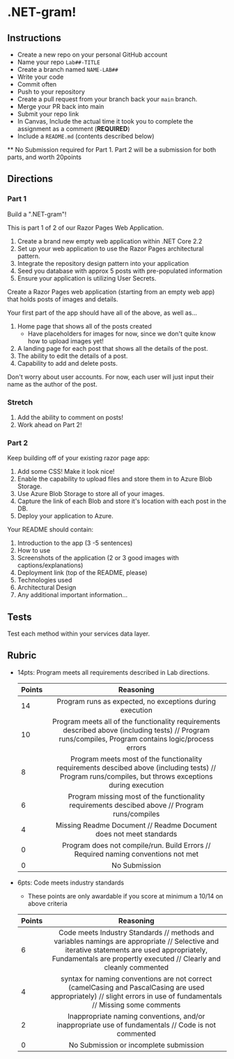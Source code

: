 # .NET-gram!

## Instructions
- Create a new repo on your personal GitHub account
- Name your repo `Lab##-TITLE`
- Create a branch named `NAME-LAB##`
- Write your code
- Commit often
- Push to your repository
- Create a pull request from your branch back your `main` branch.
- Merge your PR back into main
- Submit your repo link
- In Canvas, Include the actual time it took you to complete the assignment as a comment (**REQUIRED**)
- Include a `README.md` (contents described below)

** No Submission required for Part 1. Part 2 will be a submission for both parts, and worth 20points


## Directions

### Part 1

Build a ".NET-gram"!

This is part 1 of 2 of our Razor Pages Web Application.

1. Create a brand new empty web application within .NET Core 2.2
2. Set up your web application to use the Razor Pages architectural pattern.
3. Integrate the repository design pattern into your application
4. Seed you database with approx 5 posts with pre-populated information
5. Ensure your application is utilizing User Secrets.

Create a Razor Pages web application (starting from an empty web app) that holds posts of images and details.

Your first part of the app should have all of the above, as well as...
1. Home page that shows all of the posts created
	- Have placeholders for images for now, since we don't quite know how to upload images yet!
2. A landing page for each post that shows all the details of the post.
3. The ability to edit the details of a post.
4. Capability to add and delete posts.

Don't worry about user accounts. For now, each user will just input their name as the author of the post.

### Stretch
1. Add the ability to comment on posts!
2. Work ahead on Part 2!


### Part 2
Keep building off of your existing razor page app:

1. Add some CSS! Make it look nice!
2. Enable the capability to upload files and store them in to Azure Blob Storage.
3. Use Azure Blob Storage to store all of your images.
4. Capture the link of each Blob and store it's location with each post in the DB.
4. Deploy your application to Azure.

Your README should contain:
1. Introduction to the app (3 -5 sentences)
2. How to use
3. Screenshots of the application (2 or 3 good images with captions/explanations)
3. Deployment link (top of the README, please)
4. Technologies used
5. Architectural Design
6. Any additional important information...

## Tests
Test each method within your services data layer.

## Rubric
- 14pts: Program meets all requirements described in Lab directions.

	Points  | Reasoning |
	 ------------ | :-----------: |
	14       | Program runs as expected, no exceptions during execution |
	10       | Program meets all of the  functionality requirements described above (including tests) // Program runs/compiles, Program contains logic/process errors|
	8       | Program meets most of the functionality requirements descibed above (including tests)  // Program runs/compiles, but throws exceptions during execution |
	6       | Program missing most of the functionality requirements descibed above // Program runs/compiles |
	4       | Missing Readme Document // Readme Document does not meet standards |
	0       | Program does not compile/run. Build Errors // Required naming conventions not met |
	0       | No Submission |

- 6pts: Code meets industry standards
	- These points are only awardable if you score at minimum a 10/14 on above criteria

	Points  | Reasoning |
	 ------------ | :-----------: |
	6       | Code meets Industry Standards // methods and variables namings are appropriate // Selective and iterative statements are used appropriately, Fundamentals are propertly executed // Clearly and cleanly commented |
	4       | syntax for naming conventions are not correct (camelCasing and PascalCasing are used appropriately) // slight errors in use of fundamentals // Missing some comments |
	2       | Inappropriate naming conventions, and/or inappropriate use of fundamentals // Code is not commented  |
	0       | No Submission or incomplete submission |


